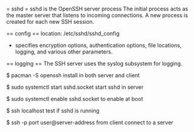 = sshd =
sshd is the OpenSSH server process
The initial process acts as the master server that listens to incoming connections. A new process is created for each new SSH session.

== config ==
location: /etc/sshd/sshd_config
- specifies encryption options, authentication options, file locations, logging, and various other parameters.

== logging ==
The SSH server uses the syslog subsystem for logging.

$ pacman -S openssh
install in both server and client

$ sudo systemctl start sshd.socket
start sshd in server

$ sudo systemctl enable sshd.socket
to enable at boot

$ ssh localhost
test if sshd is running

$ ssh -p port user@server-address
from client connect to a server

